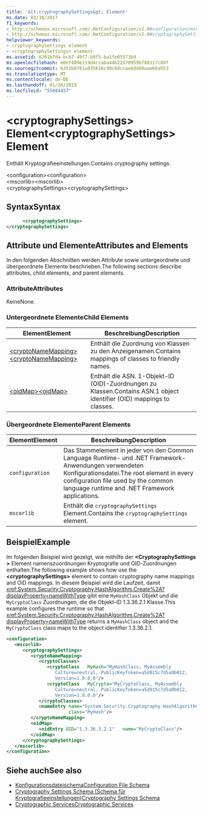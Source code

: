 ```yaml
---
title: '&lt;cryptographySettings&gt; Element'
ms.date: 03/30/2017
f1_keywords:
- http://schemas.microsoft.com/.NetConfiguration/v2.0#configuration/mscorlib/cryptographySettings
- http://schemas.microsoft.com/.NetConfiguration/v2.0#cryptographySettings
helpviewer_keywords:
- cryptographySettings element
- <cryptographySettings> element
ms.assetid: 6201b7da-bcb7-49f7-b9f5-ba1fe05573b9
ms.openlocfilehash: e0ef409e119d4ccaba44b22d78959bf80117c80f
ms.sourcegitcommit: b351b0781a035616c90c68ccae6dd60aae66a953
ms.translationtype: MT
ms.contentlocale: de-DE
ms.lasthandoff: 01/26/2019
ms.locfileid: "55084457"
---
```

# <a name="ltcryptographysettingsgt-element"></a><span data-ttu-id="a358e-102">&lt;cryptographySettings&gt; Element</span><span class="sxs-lookup"><span data-stu-id="a358e-102">&lt;cryptographySettings&gt; Element</span></span>
<span data-ttu-id="a358e-103">Enthält Kryptografieeinstellungen.</span><span class="sxs-lookup"><span data-stu-id="a358e-103">Contains cryptography settings.</span></span>  
  
 <span data-ttu-id="a358e-104">\<configuration></span><span class="sxs-lookup"><span data-stu-id="a358e-104">\<configuration></span></span>  
<span data-ttu-id="a358e-105">\<mscorlib></span><span class="sxs-lookup"><span data-stu-id="a358e-105">\<mscorlib></span></span>  
<span data-ttu-id="a358e-106">\<cryptographySettings></span><span class="sxs-lookup"><span data-stu-id="a358e-106">\<cryptographySettings></span></span>  
  
## <a name="syntax"></a><span data-ttu-id="a358e-107">Syntax</span><span class="sxs-lookup"><span data-stu-id="a358e-107">Syntax</span></span>  
  
```xml  
      <cryptographySettings>   
</cryptographySettings>  
```  
  
## <a name="attributes-and-elements"></a><span data-ttu-id="a358e-108">Attribute und Elemente</span><span class="sxs-lookup"><span data-stu-id="a358e-108">Attributes and Elements</span></span>  
 <span data-ttu-id="a358e-109">In den folgenden Abschnitten werden Attribute sowie untergeordnete und übergeordnete Elemente beschrieben.</span><span class="sxs-lookup"><span data-stu-id="a358e-109">The following sections describe attributes, child elements, and parent elements.</span></span>  
  
### <a name="attributes"></a><span data-ttu-id="a358e-110">Attribute</span><span class="sxs-lookup"><span data-stu-id="a358e-110">Attributes</span></span>  
 <span data-ttu-id="a358e-111">Keine</span><span class="sxs-lookup"><span data-stu-id="a358e-111">None.</span></span>  
  
### <a name="child-elements"></a><span data-ttu-id="a358e-112">Untergeordnete Elemente</span><span class="sxs-lookup"><span data-stu-id="a358e-112">Child Elements</span></span>  
  
|<span data-ttu-id="a358e-113">Element</span><span class="sxs-lookup"><span data-stu-id="a358e-113">Element</span></span>|<span data-ttu-id="a358e-114">Beschreibung</span><span class="sxs-lookup"><span data-stu-id="a358e-114">Description</span></span>|  
|-------------|-----------------|  
|[<span data-ttu-id="a358e-115">\<cryptoNameMapping></span><span class="sxs-lookup"><span data-stu-id="a358e-115">\<cryptoNameMapping></span></span>](../../../../../docs/framework/configure-apps/file-schema/cryptography/cryptonamemapping-element.md)|<span data-ttu-id="a358e-116">Enthält die Zuordnung von Klassen zu den Anzeigenamen.</span><span class="sxs-lookup"><span data-stu-id="a358e-116">Contains mappings of classes to friendly names.</span></span>|  
|[<span data-ttu-id="a358e-117">\<oidMap></span><span class="sxs-lookup"><span data-stu-id="a358e-117">\<oidMap></span></span>](../../../../../docs/framework/configure-apps/file-schema/cryptography/oidmap-element.md)|<span data-ttu-id="a358e-118">Enthält die ASN. 1-Objekt-ID (OID)-Zuordnungen zu Klassen.</span><span class="sxs-lookup"><span data-stu-id="a358e-118">Contains ASN.1 object identifier (OID) mappings to classes.</span></span>|  
  
### <a name="parent-elements"></a><span data-ttu-id="a358e-119">Übergeordnete Elemente</span><span class="sxs-lookup"><span data-stu-id="a358e-119">Parent Elements</span></span>  
  
|<span data-ttu-id="a358e-120">Element</span><span class="sxs-lookup"><span data-stu-id="a358e-120">Element</span></span>|<span data-ttu-id="a358e-121">Beschreibung</span><span class="sxs-lookup"><span data-stu-id="a358e-121">Description</span></span>|  
|-------------|-----------------|  
|`configuration`|<span data-ttu-id="a358e-122">Das Stammelement in jeder von den Common Language Runtime- und .NET Framework-Anwendungen verwendeten Konfigurationsdatei.</span><span class="sxs-lookup"><span data-stu-id="a358e-122">The root element in every configuration file used by the common language runtime and .NET Framework applications.</span></span>|  
|`mscorlib`|<span data-ttu-id="a358e-123">Enthält die `cryptographySettings` Element.</span><span class="sxs-lookup"><span data-stu-id="a358e-123">Contains the `cryptographySettings` element.</span></span>|  
  
## <a name="example"></a><span data-ttu-id="a358e-124">Beispiel</span><span class="sxs-lookup"><span data-stu-id="a358e-124">Example</span></span>  
 <span data-ttu-id="a358e-125">Im folgenden Beispiel wird gezeigt, wie mithilfe der  **\<CryptographySettings >** Element namenszuordnungen Kryptografie und OID-Zuordnungen enthalten.</span><span class="sxs-lookup"><span data-stu-id="a358e-125">The following example shows how use the **\<cryptographySettings>** element to contain cryptography name mappings and OID mappings.</span></span> <span data-ttu-id="a358e-126">In diesem Beispiel wird die Laufzeit, damit <xref:System.Security.Cryptography.HashAlgorithm.Create%2A?displayProperty=nameWithType> gibt eine `MyHashClass` Objekt und die `MyCryptoClass` Zuordnungen, die die Objekt-ID 1.3.36.2.1 Klasse.</span><span class="sxs-lookup"><span data-stu-id="a358e-126">This example configures the runtime so that <xref:System.Security.Cryptography.HashAlgorithm.Create%2A?displayProperty=nameWithType> returns a `MyHashClass` object and the `MyCryptoClass` class maps to the object identifier 1.3.36.2.1.</span></span>  
  
```xml  
<configuration>  
   <mscorlib>  
      <cryptographySettings>  
         <cryptoNameMapping>  
            <cryptoClasses>  
               <cryptoClass   MyHash="MyHashClass, MyAssembly  
                  Culture=neutral, PublicKeyToken=a5d015c7d5a0b012,  
                  Version=1.0.0.0"/>  
               <cryptoClass   MyCrypto="MyCryptoClass, MyAssembly  
                  Culture=neutral, PublicKeyToken=a5d015c7d5a0b012,  
                  Version=1.0.0.0"/>  
            </cryptoClasses>  
            <nameEntry name="System.Security.Cryptography.HashAlgorithm"  
                       class="MyHash"/>  
         </cryptoNameMapping>  
         <oidMap>  
            <oidEntry OID="1.3.36.3.2.1"   name="MyCryptoClass"/>  
         </oidMap>  
      </cryptographySettings>  
   </mscorlib>  
</configuration>  
```  
  
## <a name="see-also"></a><span data-ttu-id="a358e-127">Siehe auch</span><span class="sxs-lookup"><span data-stu-id="a358e-127">See also</span></span>
- [<span data-ttu-id="a358e-128">Konfigurationsdateischema</span><span class="sxs-lookup"><span data-stu-id="a358e-128">Configuration File Schema</span></span>](../../../../../docs/framework/configure-apps/file-schema/index.md)
- [<span data-ttu-id="a358e-129">Cryptography Settings Schema (Schema für Kryptografieeinstellungen)</span><span class="sxs-lookup"><span data-stu-id="a358e-129">Cryptography Settings Schema</span></span>](../../../../../docs/framework/configure-apps/file-schema/cryptography/index.md)
- [<span data-ttu-id="a358e-130">Cryptographic Services</span><span class="sxs-lookup"><span data-stu-id="a358e-130">Cryptographic Services</span></span>](../../../../../docs/standard/security/cryptographic-services.md)
